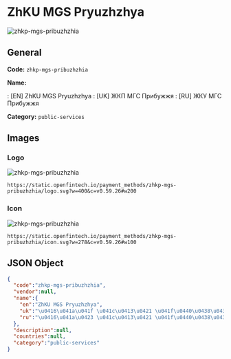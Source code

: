 
# ZhKU MGS Pryuzhzhya 
![zhkp-mgs-pribuzhzhia](https://static.openfintech.io/payment_methods/zhkp-mgs-pribuzhzhia/logo.svg?w=400&c=v0.59.26#w200)  

## General 
**Code:** `zhkp-mgs-pribuzhzhia` 
 
**Name:** 
 
:	[EN] ZhKU MGS Pryuzhzhya 
:	[UK] ЖКП МГС Прибужжя 
:	[RU] ЖКУ МГС Прибужжя 
 
**Category:** `public-services` 
 

## Images 

### Logo 
![zhkp-mgs-pribuzhzhia](https://static.openfintech.io/payment_methods/zhkp-mgs-pribuzhzhia/logo.svg?w=400&c=v0.59.26#w200)  

```
https://static.openfintech.io/payment_methods/zhkp-mgs-pribuzhzhia/logo.svg?w=400&c=v0.59.26#w200
```  

### Icon 
![zhkp-mgs-pribuzhzhia](https://static.openfintech.io/payment_methods/zhkp-mgs-pribuzhzhia/icon.svg?w=278&c=v0.59.26#w100)  

```
https://static.openfintech.io/payment_methods/zhkp-mgs-pribuzhzhia/icon.svg?w=278&c=v0.59.26#w100
```  

## JSON Object 

```json
{
  "code":"zhkp-mgs-pribuzhzhia",
  "vendor":null,
  "name":{
    "en":"ZhKU MGS Pryuzhzhya",
    "uk":"\u0416\u041a\u041f \u041c\u0413\u0421 \u041f\u0440\u0438\u0431\u0443\u0436\u0436\u044f",
    "ru":"\u0416\u041a\u0423 \u041c\u0413\u0421 \u041f\u0440\u0438\u0431\u0443\u0436\u0436\u044f"
  },
  "description":null,
  "countries":null,
  "category":"public-services"
}
```  
